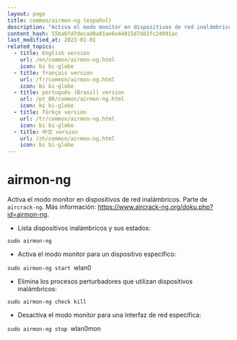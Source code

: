 ```yaml
---
layout: page
title: common/airmon-ng (español)
description: "Activa el modo monitor en dispositivos de red inalámbricos."
content_hash: 55ba6fd7decad0a81ae6e44015d7dd1fc24091ac
last_modified_at: 2023-01-01
related_topics:
  - title: English version
    url: /en/common/airmon-ng.html
    icon: bi bi-globe
  - title: français version
    url: /fr/common/airmon-ng.html
    icon: bi bi-globe
  - title: português (Brasil) version
    url: /pt_BR/common/airmon-ng.html
    icon: bi bi-globe
  - title: Türkçe version
    url: /tr/common/airmon-ng.html
    icon: bi bi-globe
  - title: 中文 version
    url: /zh/common/airmon-ng.html
    icon: bi bi-globe
---
```

# airmon-ng

Activa el modo monitor en dispositivos de red inalámbricos.
Parte de `aircrack-ng`.
Más información: <https://www.aircrack-ng.org/doku.php?id=airmon-ng>.

- Lista dispositivos inalámbricos y sus estados:

`sudo airmon-ng`

- Activa el modo monitor para un dispositivo específico:

`sudo airmon-ng start `<span class="tldr-var badge badge-pill bg-dark-lm bg-white-dm text-white-lm text-dark-dm font-weight-bold">wlan0</span>

- Elimina los procesos perturbadores que utilizan dispositivos inalámbricos:

`sudo airmon-ng check kill`

- Desactiva el modo monitor para una interfaz de red específica:

`sudo airmon-ng stop `<span class="tldr-var badge badge-pill bg-dark-lm bg-white-dm text-white-lm text-dark-dm font-weight-bold">wlan0mon</span>
